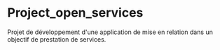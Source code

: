 # Project_open_services
Projet de développement d'une application de mise en relation dans un objectif de prestation de services.
